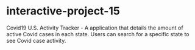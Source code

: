 # interactive-project-15
Covid19 U.S. Activity Tracker - A application that details the amount of active Covid cases in each state. Users can search for a specific state to see Covid case activity. 
